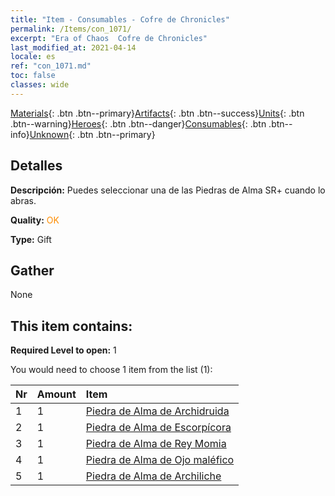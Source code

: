 ```yaml
---
title: "Item - Consumables - Cofre de Chronicles"
permalink: /Items/con_1071/
excerpt: "Era of Chaos  Cofre de Chronicles"
last_modified_at: 2021-04-14
locale: es
ref: "con_1071.md"
toc: false
classes: wide
---
```

 [Materials](/es/Items/){: .btn .btn--primary}[Artifacts](/es/Items/Artifacts/){: .btn .btn--success}[Units](/es/Items/Units/){: .btn .btn--warning}[Heroes](/es/Items/Heroes/){: .btn .btn--danger}[Consumables](/es/Items/Consumables/){: .btn .btn--info}[Unknown](/es/Items/Unknown/){: .btn .btn--primary}

## Detalles
 **Descripción:** Puedes seleccionar una de las Piedras de Alma SR+ cuando lo abras.

 **Quality:** <span style="color: #FF8C00">OK</span>

 **Type:** Gift

## Gather

  None

## This item contains:

 **Required Level to open:** 1

 You would need to choose 1 item from the list (1):

  | Nr | Amount |     Item    |
  |:---|:-------|:------------|
  | 1 | 1 | [Piedra de Alma de Archidruida](/es/Items/unt_296/) | 
  | 2 | 1 | [Piedra de Alma de Escorpícora](/es/Items/unt_333/) | 
  | 3 | 1 | [Piedra de Alma de Rey Momia](/es/Items/unt_304/) | 
  | 4 | 1 | [Piedra de Alma de Ojo maléfico](/es/Items/unt_330/) | 
  | 5 | 1 | [Piedra de Alma de Archiliche](/es/Items/unt_301/) | 

